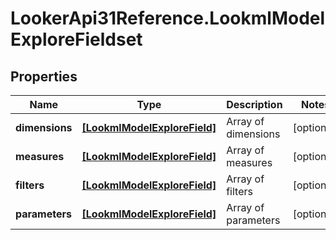 # LookerApi31Reference.LookmlModelExploreFieldset

## Properties
Name | Type | Description | Notes
------------ | ------------- | ------------- | -------------
**dimensions** | [**[LookmlModelExploreField]**](LookmlModelExploreField.md) | Array of dimensions | [optional] 
**measures** | [**[LookmlModelExploreField]**](LookmlModelExploreField.md) | Array of measures | [optional] 
**filters** | [**[LookmlModelExploreField]**](LookmlModelExploreField.md) | Array of filters | [optional] 
**parameters** | [**[LookmlModelExploreField]**](LookmlModelExploreField.md) | Array of parameters | [optional] 



